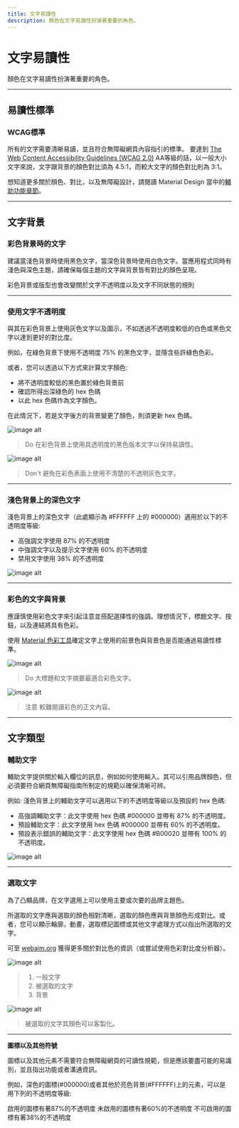 ```yaml
---
title: 文字易讀性
description: 顏色在文字易讀性扮演著重要的角色。
---
```

<!-- markdownlint-disable MD025 -->
<!-- markdownlint-disable MD033 -->

# 文字易讀性

顏色在文字易讀性扮演著重要的角色。

---

## 易讀性標準

### WCAG標準

所有的文字需要清晰易讀，並且符合無障礙網頁內容指引的標準。
要達到 [The Web Content Accessibility Guidelines (WCAG 2.0)](https://www.w3.org/TR/UNDERSTANDING-WCAG20/visual-audio-contrast-contrast.html) AA等級的話，以一般大小文字來說，文字跟背景的顏色對比須為 4.5:1，而較大文字的顏色對比則為 3:1。

想知道更多關於顏色、對比，以及無障礙設計，請閱讀 Material Design 當中的[輔助功能章節](http://localhost:8080/usability/accessibility.html)。

---

## 文字背景

### 彩色背景時的文字

建議當淺色背景時使用黑色文字，當深色背景時使用白色文字。當應用程式同時有淺色與深色主題，請確保每個主題的文字與背景皆有對比的顏色呈現。

彩色背景或版型也會改變關於文字不透明度以及文字不同狀態的規則

---

### 使用文字不透明度

與其在彩色背景上使用灰色文字以及圖示，不如透過不透明度較低的白色或黑色文字以達到更好的對比度。

例如，在綠色背景下使用不透明度 75% 的黑色文字，並隱含些許綠色色彩。

或者，您可以透過以下方式來計算文字顏色:

- 將不透明度較低的黑色置於綠色背景前
- 確認所得出深綠色的 hex 色碼
- 以此 hex 色碼作為文字顏色。

在此情況下，若是文字後方的背景變更了顏色，則須更新 hex 色碼。

![image alt](https://lh3.googleusercontent.com/XGz9lqgpQX8TdWv0JMQoQEm4dBuAhfhpSIp7aY3H7o6vG4WIwBYLyKVPLx0s8rUzUmikvyJiK9lbbW1Lab9KXgAhKoehgd_9Z4rU=w1064-v0)

> Do
在彩色背景上使用具透明度的黑色版本文字以保持易讀性。

![image alt](https://lh3.googleusercontent.com/v1QtlEpSYx4uN3zxRoVrb4FxHMPIGJ1o1CZ1m2MeQVxRnLpAeOh_J5R5kZ0t5e16Wc8-qgBCQ9xt0KTtDCBhUlLOSezERDcnioViDg=w1064-v0)

> Don't
避免在彩色表面上使用不清楚的不透明灰色文字。

---

### 淺色背景上的深色文字

淺色背景上的深色文字（此處顯示為 #FFFFFF 上的 #000000）適用於以下的不透明度等級:

* 高強調文字使用 87% 的不透明度
* 中強調文字以及提示文字使用 60% 的不透明度
* 禁用文字使用 38% 的不透明度

![image alt](https://lh3.googleusercontent.com/inOFr85C_oP1MCo53W9NlmgzCpMuK7RYMln95UEuON0I7woFQArEZ2JJtOpGX_hCiBGUwCxy4rEUf5qky64RTVpvsh1Kq28ZPGrccg=w1064-v0)

---

### 彩色的文字與背景

應謹慎使用彩色文字來引起注意並搭配選擇性的強調。理想情況下，標題文字、按鈕，以及連結將具有色彩。

使用 [Material 色彩工具](https://material.io/resources/color/#!/?view.left=0&view.right=0)確定文字上使用的前景色與背景色是否能通過易讀性標準。

![image alt](https://lh3.googleusercontent.com/ICfVtbkTc7Q2SbWy1PSKW-9W8pTJ5GsDfXysd8WfcwmLvOH-rm67iOd-rz1rJUJZH03jtDDNcN0h5ehgrtWydjREAbTCE2pwlQSLrw=w1064-v0)

> Do
大標題和文字摘要最適合彩色文字。

![image alt](https://lh3.googleusercontent.com/OFc4jhJXzSQiFTYdryLmuqZX0nlU-g56JA2oO7T2d7I31q0blIeECPIU90vzYdjUoOobxL55AHzxXw4ddxvwuZC3YGodbK6ZD5Bp4A=w1064-v0)

> 注意
較難閱讀彩色的正文內容。

---

## 文字類型

### 輔助文字

輔助文字提供關於輸入欄位的訊息，例如如何使用輸入。其可以引用品牌顏色，但必須要符合網頁無障礙指南所制定的規範以確保清晰可辨。

例如: 淺色背景上的輔助文字可以適用以下的不透明度等級以及預設的 hex 色碼:

- 高強調輔助文字：此文字使用 hex 色碼 #000000 並帶有 87% 的不透明度。
- 預設輔助文字：此文字使用 hex 色碼 #000000 並帶有 60% 的不透明度。
- 預設表示錯誤的輔助文字：此文字使用 hex 色碼 #B00020 並帶有 100% 的不透明度。

![image alt](https://lh3.googleusercontent.com/dkOD-TYNQKx9Ht9bRDqnLB58ShKMsHg4GR0d9LOYqupa9VtXySI7Vwbc_fqXK3x-YQlJulk5fMpaevHJ0AYQh2Qw4oPYqSEZQgMbbA=w1064-v0)

---

### 選取文字

為了凸顯品牌，在文字選用上可以使用主要或次要的品牌主題色。

所選取的文字應與選取的顏色相對清晰，選取的顏色應與背景顏色形成對比。或者，您可以顯示輪廓，動畫，選取標記圖標或其他文字處理方式以指出所選取的文字。

可至 [webaim.org](https://webaim.org/) 獲得更多關於對比色的資訊（或嘗試使用色彩對比度分析器）。

![image alt](https://lh3.googleusercontent.com/TlE98JOYjY8xBXOy4l8vZ88pNQytpyIFKCVT_XQJDaSPAvCdBqgrzBzBOHBOLKUdcKHin06qX7Gj4jmu8fYSBuYd6y3iiADuqM9h8Q=w1064-v0)

> 1. 一般文字
> 2. 被選取的文字
> 3. 背景

![image alt](https://lh3.googleusercontent.com/yohGgaL2tbh6rVclS2fy1JL-G1kHHraSoTpgjm7s1_oI2LU4ldwpPxCTdttBp55obdRRX58FVxvd_AOXiGUbsSJnP4kDTe9WKB0p4dY=w1064-v0)

> 被選取的文字其顏色可以客製化。

---

**圖標以及其他符號**

圖標以及其他元素不需要符合無障礙網頁的可讀性規範，但是應該要盡可能的易識別，並且指出功能或者溝通資訊。

例如，深色的圖標(#000000)或者其他於亮色背景(#FFFFFF)上的元素，可以是用下列的不透明度等級:

啟用的圖標有著87%的不透明度
未啟用的圖標有著60%的不透明度
不可啟用的圖標有著38%的不透明度
